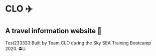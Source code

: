 # CLO ✈️

## A travel information website 📍
Test233333
Built by Team CLO during the Sky SEA Training Bootcamp 2020. ⛔🤐
